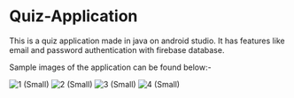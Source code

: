 # Quiz-Application
This is a quiz application made in java on android studio. It has features like email and password authentication with firebase database.

Sample images of the application can be found below:-


![1 (Small)](https://user-images.githubusercontent.com/75096411/196056752-db283a31-5baf-40b2-a374-3ce735620960.jpg)
![2 (Small)](https://user-images.githubusercontent.com/75096411/196056797-8da051a5-bd22-4d63-bfaa-54b7836afb7b.jpg)
![3 (Small)](https://user-images.githubusercontent.com/75096411/196056803-019256a4-811b-414b-b1e3-e95a5c9bde5c.jpg)
![4 (Small)](https://user-images.githubusercontent.com/75096411/196056806-4387c0f9-bcce-4269-9244-feab20c87ce2.jpg)
